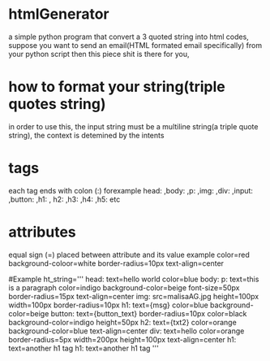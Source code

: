 # htmlGenerator
a simple python program that convert a  3 quoted string into html codes, suppose you want to send an email(HTML formated email specifically) from your python script
then this piece shit is there for you, 
# how to format your string(triple quotes string)
in order to use this, the input string must be a multiline string(a triple quote string), the context is detemined by the intents
# tags
each tag ends with colon (:)
forexample head: ,body: ,p: ,img: ,div: ,input: ,button: ,h1: , h2: ,h3: ,h4: ,h5: etc
# attributes
equal sign (=) placed between attribute and its value
example
color=red
background-coloor=white
border-radius=10px
text-align=center

#Example
ht_string='''
head:
    text=hello world
    color=blue
body:
    p:
      text=this is a paragraph
      color=indigo
      background-color=beige
      font-size=50px
      border-radius=15px
      text-align=center
    img:
        src=malisaAG.jpg
        height=100px
        width=100px
        border-radius=10px
    h1:
        text={msg}
        color=blue
        background-color=beige
    button:
        text={button_text}
        border-radius=10px
        color=black
        background-color=indigo
        height=50px
    h2:
        text={txt2}
        color=orange
        background-color=blue
        text-align=center
    div:
        text=hello
        color=orange
        border-radius=5px
        width=200px
        height=100px
        text-align=center
        h1:
            text=another h1 tag
        h1:
            text=another h1 tag
'''

